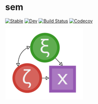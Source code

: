 # sem

[![Stable](https://img.shields.io/badge/docs-stable-blue.svg)](https://sem-jl/sem.jl/stable)
[![Dev](https://img.shields.io/badge/docs-dev-blue.svg)](https://sem-jl/sem.jl/dev)
[![Build Status](https://travis-ci.org/sem-jl/sem.jl.svg?branch=master)](https://travis-ci.org/sem-jl/sem.jl)
[![Codecov](https://codecov.io/gh/sem-jl/sem.jl/branch/master/graph/badge.svg)](https://codecov.io/gh/sem-jl/sem.jl)

<img src="images/g5014.png" width = 250>
